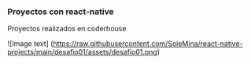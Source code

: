 ### Proyectos con react-native
Proyectos realizados en coderhouse

![Image text] (https://raw.githubusercontent.com/SoleMina/react-native-projects/main/desafio01/assets/desafio01.png)